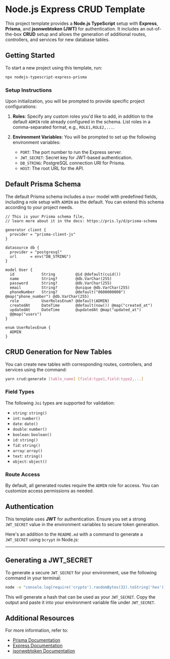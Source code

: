 # Node.js Express CRUD Template

This project template provides a **Node.js TypeScript** setup with **Express**, **Prisma**, and **jsonwebtoken (JWT)** for authentication. It includes an out-of-the-box **CRUD** setup and allows the generation of additional routes, controllers, and services for new database tables.

## Getting Started

To start a new project using this template, run:

```bash
npx nodejs-typescript-express-prisma
```

### Setup Instructions

Upon initialization, you will be prompted to provide specific project configurations:

1. **Roles**: Specify any custom roles you'd like to add, in addition to the default `ADMIN` role already configured in the schema. List roles in a comma-separated format, e.g., `ROLE1,ROLE2,...`.

2. **Environment Variables**: You will be prompted to set up the following environment variables:
   - `PORT`: The port number to run the Express server.
   - `JWT_SECRET`: Secret key for JWT-based authentication.
   - `DB_STRING`: PostgreSQL connection URI for Prisma.
   - `HOST`: The root URL for the API.

## Default Prisma Schema

The default Prisma schema includes a `User` model with predefined fields, including a role setup with `ADMIN` as the default. You can extend this schema according to your project needs.

```prisma
// This is your Prisma schema file,
// learn more about it in the docs: https://pris.ly/d/prisma-schema

generator client {
  provider = "prisma-client-js"
}

datasource db {
  provider = "postgresql"
  url      = env("DB_STRING")
}

model User {
  id            String         @id @default(cuid())
  name          String?        @db.VarChar(255)
  password      String?        @db.VarChar(255)
  email         String?        @unique @db.VarChar(255)
  phoneNumber   String?        @default("0600000000") @map("phone_number") @db.VarChar(255)
  role          UserRolesEnum? @default(ADMIN)
  createdAt     DateTime       @default(now()) @map("created_at")
  updatedAt     DateTime       @updatedAt @map("updated_at")
  @@map("users")
}

enum UserRolesEnum {
  ADMIN
}
```

## CRUD Generation for New Tables

You can create new tables with corresponding routes, controllers, and services using the command:

```bash
yarn crud:generate [table_name] [field:type1,field:type2,...]
```

### Field Types
The following `Joi` types are supported for validation:
- `string`: `string()`
- `int`: `number()`
- `date`: `date()`
- `double`: `number()`
- `boolean`: `boolean()`
- `id`: `string()`
- `fid`: `string()`
- `array`: `array()`
- `text`: `string()`
- `object`: `object()`

### Route Access
By default, all generated routes require the `ADMIN` role for access. You can customize access permissions as needed.

## Authentication

This template uses **JWT** for authentication. Ensure you set a strong `JWT_SECRET` value in the environment variables to secure token generation.

Here's an addition to the `README.md` with a command to generate a `JWT_SECRET` using `bcrypt` in Node.js:

---

## Generating a JWT_SECRET

To generate a secure `JWT_SECRET` for your environment, use the following command in your terminal:

```bash
node -e "console.log(require('crypto').randomBytes(32).toString('hex'))"
```

This will generate a  hash that can be used as your `JWT_SECRET`. Copy the output and paste it into your environment variable file under `JWT_SECRET`.



## Additional Resources

For more information, refer to:
- [Prisma Documentation](https://pris.ly/d/prisma-schema)
- [Express Documentation](https://expressjs.com/)
- [jsonwebtoken Documentation](https://www.npmjs.com/package/jsonwebtoken)
